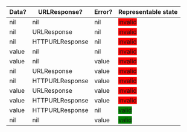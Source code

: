 | Data?         | URLResponse?          | Error?    | Representable state |
| -----------   | --------------------- | --------- | --------------------------------------------- |
| nil           | nil                   | nil       | <span style="background:red"> invalid </span> |
| nil           | URLResponse           | nil       | <span style="background:red"> invalid </span> |
| nil           | HTTPURLResponse       | nil       | <span style="background:red"> invalid </span> |
| value         | nil                   | nil       | <span style="background:red"> invalid </span> |
| value         | nil                   | value     | <span style="background:red"> invalid </span> |
| nil           | URLResponse           | value     | <span style="background:red"> invalid </span> |
| nil           | HTTPURLResponse       | value     | <span style="background:red"> invalid </span> |
| value         | URLResponse           | value     | <span style="background:red"> invalid </span> |
| value         | HTTPURLResponse       | value     | <span style="background:red"> invalid </span> |
| value         | HTTPURLResponse       | nil       | <span style="background:green"> valid </span> |
| nil           | nil                   | value     | <span style="background:green"> valid </span> |